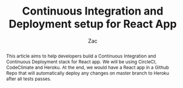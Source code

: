 ---
sections: [reactjs]
link: https://medium.com/@Zaccc123/https-medium-com-zaccc123-continuous-integration-and-deployment-setup-for-react-app-7b5f4bd76cdd
title: "Continuous Integration and Deployment setup for React App"
author: "Zac"
publishedAt: 2017-05-29T00:00:00.000Z
type: [article]
topics: [miscellaneous]
suggestedBy: [andreamangano]
createdAt: 2018-03-26T11:19:59.035Z
reference: aHR0cHM6Ly9tZWRpdW0uY29tL0BaYWNjYzEyMy9odHRwcy1tZWRpdW0tY29tLXphY2NjMTIzLWNvbnRpbnVvdXMtaW50ZWdyYXRpb24tYW5kLWRlcGxveW1lbnQtc2V0dXAtZm9yLXJlYWN0LWFwcC03YjVmNGJkNzZjZGQ
slug: continuous-integration-and-deployment-setup-for-react-app-by-zac
abstract: "This article aims to help developers build a Continuous Integration and Continuous Deployment stack for React app. We will be using CircleCI, CodeClimate and Heroku. At the end, we would have a React app in a Github Repo that will automatically deploy any changes on master branch to Heroku after all tests passes."
---